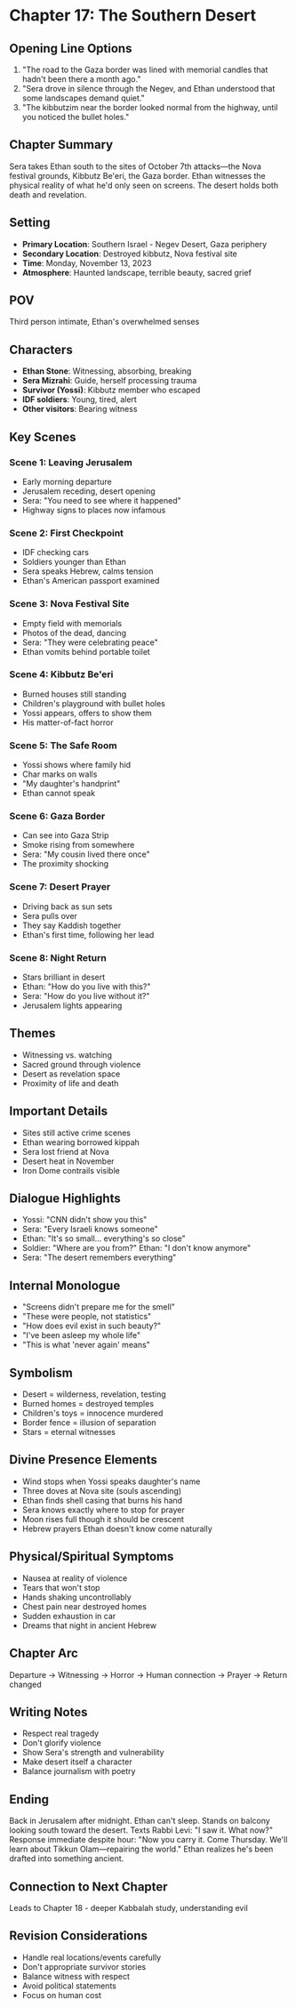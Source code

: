 # Chapter 17: The Southern Desert

## Opening Line Options
1. "The road to the Gaza border was lined with memorial candles that hadn't been there a month ago."
2. "Sera drove in silence through the Negev, and Ethan understood that some landscapes demand quiet."
3. "The kibbutzim near the border looked normal from the highway, until you noticed the bullet holes."

## Chapter Summary
Sera takes Ethan south to the sites of October 7th attacks—the Nova festival grounds, Kibbutz Be'eri, the Gaza border. Ethan witnesses the physical reality of what he'd only seen on screens. The desert holds both death and revelation.

## Setting
- **Primary Location**: Southern Israel - Negev Desert, Gaza periphery
- **Secondary Location**: Destroyed kibbutz, Nova festival site
- **Time**: Monday, November 13, 2023
- **Atmosphere**: Haunted landscape, terrible beauty, sacred grief

## POV
Third person intimate, Ethan's overwhelmed senses

## Characters
- **Ethan Stone**: Witnessing, absorbing, breaking
- **Sera Mizrahi**: Guide, herself processing trauma
- **Survivor (Yossi)**: Kibbutz member who escaped
- **IDF soldiers**: Young, tired, alert
- **Other visitors**: Bearing witness

## Key Scenes

### Scene 1: Leaving Jerusalem
- Early morning departure
- Jerusalem receding, desert opening
- Sera: "You need to see where it happened"
- Highway signs to places now infamous

### Scene 2: First Checkpoint
- IDF checking cars
- Soldiers younger than Ethan
- Sera speaks Hebrew, calms tension
- Ethan's American passport examined

### Scene 3: Nova Festival Site
- Empty field with memorials
- Photos of the dead, dancing
- Sera: "They were celebrating peace"
- Ethan vomits behind portable toilet

### Scene 4: Kibbutz Be'eri
- Burned houses still standing
- Children's playground with bullet holes
- Yossi appears, offers to show them
- His matter-of-fact horror

### Scene 5: The Safe Room
- Yossi shows where family hid
- Char marks on walls
- "My daughter's handprint"
- Ethan cannot speak

### Scene 6: Gaza Border
- Can see into Gaza Strip
- Smoke rising from somewhere
- Sera: "My cousin lived there once"
- The proximity shocking

### Scene 7: Desert Prayer
- Driving back as sun sets
- Sera pulls over
- They say Kaddish together
- Ethan's first time, following her lead

### Scene 8: Night Return
- Stars brilliant in desert
- Ethan: "How do you live with this?"
- Sera: "How do you live without it?"
- Jerusalem lights appearing

## Themes
- Witnessing vs. watching
- Sacred ground through violence
- Desert as revelation space
- Proximity of life and death

## Important Details
- Sites still active crime scenes
- Ethan wearing borrowed kippah
- Sera lost friend at Nova
- Desert heat in November
- Iron Dome contrails visible

## Dialogue Highlights
- Yossi: "CNN didn't show you this"
- Sera: "Every Israeli knows someone"
- Ethan: "It's so small... everything's so close"
- Soldier: "Where are you from?" Ethan: "I don't know anymore"
- Sera: "The desert remembers everything"

## Internal Monologue
- "Screens didn't prepare me for the smell"
- "These were people, not statistics"
- "How does evil exist in such beauty?"
- "I've been asleep my whole life"
- "This is what 'never again' means"

## Symbolism
- Desert = wilderness, revelation, testing
- Burned homes = destroyed temples
- Children's toys = innocence murdered
- Border fence = illusion of separation
- Stars = eternal witnesses

## Divine Presence Elements
- Wind stops when Yossi speaks daughter's name
- Three doves at Nova site (souls ascending)
- Ethan finds shell casing that burns his hand
- Sera knows exactly where to stop for prayer
- Moon rises full though it should be crescent
- Hebrew prayers Ethan doesn't know come naturally

## Physical/Spiritual Symptoms
- Nausea at reality of violence
- Tears that won't stop
- Hands shaking uncontrollably
- Chest pain near destroyed homes
- Sudden exhaustion in car
- Dreams that night in ancient Hebrew

## Chapter Arc
Departure → Witnessing → Horror → Human connection → Prayer → Return changed

## Writing Notes
- Respect real tragedy
- Don't glorify violence
- Show Sera's strength and vulnerability
- Make desert itself a character
- Balance journalism with poetry

## Ending
Back in Jerusalem after midnight. Ethan can't sleep. Stands on balcony looking south toward the desert. Texts Rabbi Levi: "I saw it. What now?" Response immediate despite hour: "Now you carry it. Come Thursday. We'll learn about Tikkun Olam—repairing the world." Ethan realizes he's been drafted into something ancient.

## Connection to Next Chapter
Leads to Chapter 18 - deeper Kabbalah study, understanding evil

## Revision Considerations
- Handle real locations/events carefully
- Don't appropriate survivor stories
- Balance witness with respect
- Avoid political statements
- Focus on human cost
